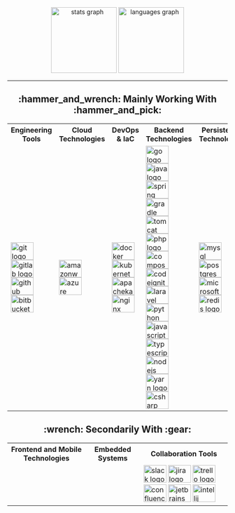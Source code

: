<div align="center">
  <img src="https://github-readme-stats.vercel.app/api?hide_title=false&hide_rank=true&show_icons=true&include_all_commits=true&count_private=true&disable_animations=false&theme=dark&locale=en&hide_border=false&username=rios0rios0" height="150" alt="stats graph" />
  <img src="https://github-readme-stats.vercel.app/api/top-langs?locale=en&hide_title=false&layout=compact&card_width=320&langs_count=8&theme=dark&hide_border=false&username=rios0rios0" height="150" alt="languages graph" /> 
</div>

---

<div align="center">
	<h2>:hammer_and_wrench: Mainly Working With :hammer_and_pick:</h2>
</div>
<table>
  <tr>
    <th>Engineering Tools</th>
    <th>Cloud Technologies</th>
    <th>DevOps & IaC</th>
    <th>Backend Technologies</th>
    <th>Persistence Technologies</th>
    <th>Operating Systems</th>
  </tr>
  <tr>
    <td>
      <img src="https://cdn.jsdelivr.net/gh/devicons/devicon/icons/git/git-original-wordmark.svg" height="40" width="52" alt="git logo" />
      <img src="https://cdn.jsdelivr.net/gh/devicons/devicon/icons/gitlab/gitlab-plain-wordmark.svg" height="40" width="52" alt="gitlab logo" />
      <img src="https://cdn.jsdelivr.net/gh/devicons/devicon/icons/github/github-original-wordmark.svg" height="40" width="52" alt="github logo" />
      <img src="https://cdn.jsdelivr.net/gh/devicons/devicon/icons/bitbucket/bitbucket-original-wordmark.svg" height="40" width="52" alt="bitbucket logo" />
    </td>
    <td>
      <img src="https://cdn.jsdelivr.net/gh/devicons/devicon/icons/amazonwebservices/amazonwebservices-plain-wordmark.svg" height="40" width="52" alt="amazonwebservices logo" />
      <img src="https://cdn.jsdelivr.net/gh/devicons/devicon/icons/azure/azure-original-wordmark.svg" height="40" width="52" alt="azure logo" />
    </td>
    <td>
      <img src="https://cdn.jsdelivr.net/gh/devicons/devicon/icons/docker/docker-original-wordmark.svg" height="40" width="52" alt="docker logo" />
      <img src="https://cdn.jsdelivr.net/gh/devicons/devicon/icons/kubernetes/kubernetes-plain-wordmark.svg" height="40" width="52" alt="kubernetes logo" />
      <img src="https://cdn.jsdelivr.net/gh/devicons/devicon/icons/apachekafka/apachekafka-original-wordmark.svg" height="40" width="52" alt="apachekafka logo" />
      <img src="https://cdn.jsdelivr.net/gh/devicons/devicon/icons/nginx/nginx-original.svg" height="40" width="52" alt="nginx logo" />
    </td>
    <td>
      <img src="https://cdn.jsdelivr.net/gh/devicons/devicon/icons/go/go-original-wordmark.svg" height="40" width="52" alt="go logo" />
      <img src="https://cdn.jsdelivr.net/gh/devicons/devicon/icons/java/java-original-wordmark.svg" height="40" width="52" alt="java logo" />
      <img src="https://cdn.jsdelivr.net/gh/devicons/devicon/icons/spring/spring-original-wordmark.svg" height="40" width="52" alt="spring logo" />
      <img src="https://cdn.jsdelivr.net/gh/devicons/devicon/icons/gradle/gradle-plain-wordmark.svg" height="40" width="52" alt="gradle logo" />
      <img src="https://cdn.jsdelivr.net/gh/devicons/devicon/icons/tomcat/tomcat-original-wordmark.svg" height="40" width="52" alt="tomcat logo" />
      <img src="https://cdn.jsdelivr.net/gh/devicons/devicon/icons/php/php-plain.svg" height="40" width="52" alt="php logo" />
      <img src="https://cdn.jsdelivr.net/gh/devicons/devicon/icons/composer/composer-original.svg" height="40" width="52" alt="composer logo" />
      <img src="https://cdn.jsdelivr.net/gh/devicons/devicon/icons/codeigniter/codeigniter-plain-wordmark.svg" height="40" width="52" alt="codeigniter logo" />
      <img src="https://cdn.jsdelivr.net/gh/devicons/devicon/icons/laravel/laravel-plain-wordmark.svg" height="40" width="52" alt="laravel logo" />
      <img src="https://cdn.jsdelivr.net/gh/devicons/devicon/icons/python/python-original-wordmark.svg" height="40" width="52" alt="python logo" />
      <img src="https://cdn.jsdelivr.net/gh/devicons/devicon/icons/javascript/javascript-plain.svg" height="40" width="52" alt="javascript logo" />
      <img src="https://cdn.jsdelivr.net/gh/devicons/devicon/icons/typescript/typescript-plain.svg" height="40" width="52" alt="typescript logo" />
      <img src="https://cdn.jsdelivr.net/gh/devicons/devicon/icons/nodejs/nodejs-original-wordmark.svg" height="40" width="52" alt="nodejs logo" />
      <img src="https://cdn.jsdelivr.net/gh/devicons/devicon/icons/yarn/yarn-original-wordmark.svg" height="40" width="52" alt="yarn logo" />
      <img src="https://cdn.jsdelivr.net/gh/devicons/devicon/icons/csharp/csharp-plain.svg" height="40" width="52" alt="csharp logo" />
    </td>
    <td>
      <img src="https://cdn.jsdelivr.net/gh/devicons/devicon/icons/mysql/mysql-original-wordmark.svg" height="40" width="52" alt="mysql logo" />
      <img src="https://cdn.jsdelivr.net/gh/devicons/devicon/icons/postgresql/postgresql-plain-wordmark.svg" height="40" width="52" alt="postgresql logo" />
      <img src="https://cdn.jsdelivr.net/gh/devicons/devicon/icons/microsoftsqlserver/microsoftsqlserver-plain-wordmark.svg" height="40" width="52" alt="microsoftsqlserver logo" />
      <img src="https://cdn.jsdelivr.net/gh/devicons/devicon/icons/redis/redis-original-wordmark.svg" height="40" width="52" alt="redis logo" />
    </td>
    <td>
      <img src="https://cdn.jsdelivr.net/gh/devicons/devicon/icons/linux/linux-original.svg" height="40" width="52" alt="linux logo" />
      <img src="https://cdn.jsdelivr.net/gh/devicons/devicon/icons/debian/debian-plain-wordmark.svg" height="40" width="52" alt="debian logo" />
      <img src="https://cdn.jsdelivr.net/gh/devicons/devicon/icons/ubuntu/ubuntu-plain-wordmark.svg" height="40" width="52" alt="ubuntu logo" />
    </td>
  </tr>
</table>

<div align="center">
	<h2>:wrench: Secondarily With :gear:</h2>
</div>

<table>
  <tr>
    <th>Frontend and Mobile Technologies</th>
    <th>Embedded Systems</th>
    <th>Collaboration Tools</th>
  </tr>
  <tr>
    <td></td>
		<td></td>
		<td>
			<img src="https://cdn.jsdelivr.net/gh/devicons/devicon/icons/slack/slack-original-wordmark.svg" height="40" width="52" alt="slack logo" />
  		<img src="https://cdn.jsdelivr.net/gh/devicons/devicon/icons/jira/jira-original-wordmark.svg" height="40" width="52" alt="jira logo" />
  		<img src="https://cdn.jsdelivr.net/gh/devicons/devicon/icons/trello/trello-plain-wordmark.svg" height="40" width="52" alt="trello logo" />
  		<img src="https://cdn.jsdelivr.net/gh/devicons/devicon/icons/confluence/confluence-original-wordmark.svg" height="40" width="52" alt="confluence logo" />
  		<img src="https://cdn.jsdelivr.net/gh/devicons/devicon/icons/jetbrains/jetbrains-original.svg" height="40" width="52" alt="jetbrains logo" />
  		<img src="https://cdn.jsdelivr.net/gh/devicons/devicon/icons/intellij/intellij-original-wordmark.svg" height="40" width="52" alt="intellij logo" />
		</td>
  </tr>
</table>
